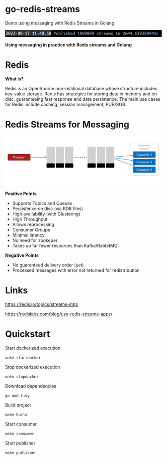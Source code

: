# go-redis-streams

Demo using messaging with Redis Streams in Golang

![Benchmark](/assets/benchmark.png)

**Using messaging in practice with Redis streams and Golang**

# Redis

**What is?**

Redis is an OpenSource non-relational database whose structure includes key-value storage.
Redis has strategies for storing data in memory and on disc, guaranteeing fast response and data persistence. The main use cases for Redis include caching, session management, PUB/SUB.

# Redis Streams for Messaging

![Redis Streams Flow](/assets/redis-streams-flow.png)

**Positive Points**

- Supports Topics and Queues
- Persistence on disc (via RDB files)
- High availability (with Clustering)
- High Throughput
- Allows reprocessing
- Consumer Groups
- Minimal latency
- No need for zookeper
- Takes up far fewer resources than Kafka/RabbitMQ

**Negative Points**

- No guaranteed delivery order (yet)
- Processed messages with error not returned for redistribution

# Links

https://redis.io/topics/streams-intro

https://redislabs.com/blog/use-redis-streams-apps/

# Quickstart

Start dockerized execution

```
make startdocker
```

Stop dockerized execution

```
make stopdocker
```

Download dependencies

```
go mod tidy
```

Build project

```
make build
```

Start consumer

```
make consumer
```

Start publisher

```
make publisher
```
